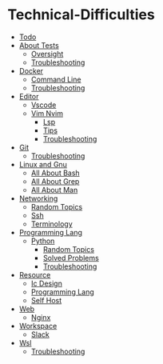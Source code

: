# Technical-Difficulties

- [Todo](todo.md)
- [About Tests]()
    - [Oversight](about-tests/oversight.md)
    - [Troubleshooting](about-tests/troubleshooting.md)
- [Docker]()
    - [Command Line](docker/command-line.md)
    - [Troubleshooting](docker/troubleshooting.md)
- [Editor]()
    - [Vscode](editor/vscode.md)
    - [Vim Nvim]()
        - [Lsp](editor/vim-nvim/lsp.md)
        - [Tips](editor/vim-nvim/tips.md)
        - [Troubleshooting](editor/vim-nvim/troubleshooting.md)
- [Git]()
    - [Troubleshooting](git/troubleshooting.md)
- [Linux and Gnu]()
    - [All About Bash](linux-and-gnu/all-about-bash.md)
    - [All About Grep](linux-and-gnu/all-about-grep.md)
    - [All About Man](linux-and-gnu/all-about-man.md)
- [Networking]()
    - [Random Topics](networking/random-topics.md)
    - [Ssh](networking/ssh.md)
    - [Terminology](networking/terminology.md)
- [Programming Lang]()
    - [Python]()
        - [Random Topics](programming-lang/python/random-topics.md)
        - [Solved Problems](programming-lang/python/solved-problems.md)
        - [Troubleshooting](programming-lang/python/troubleshooting.md)
- [Resource]()
    - [Ic Design](resource/ic-design.md)
    - [Programming Lang](resource/programming-lang.md)
    - [Self Host](resource/self-host.md)
- [Web]()
    - [Nginx](web/nginx.md)
- [Workspace]()
    - [Slack](workspace/slack.md)
- [Wsl]()
    - [Troubleshooting](wsl/troubleshooting.md)
